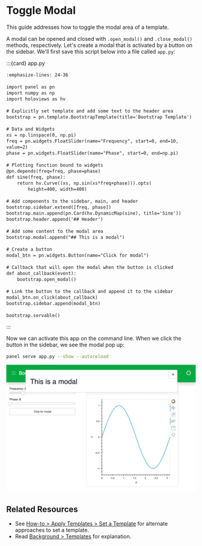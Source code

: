 # Toggle Modal

This guide addresses how to toggle the modal area of a template.

A modal can be opened and closed with `.open_modal()` and `.close_modal()` methods, respectively. Let's create a modal that is activated by a button on the sidebar. We'll first save this script below into a file called `app.py`:

:::{card} app.py
``` {code-block} python
:emphasize-lines: 24-36

import panel as pn
import numpy as np
import holoviews as hv

# Explicitly set template and add some text to the header area
bootstrap = pn.template.BootstrapTemplate(title='Bootstrap Template')

# Data and Widgets
xs = np.linspace(0, np.pi)
freq = pn.widgets.FloatSlider(name="Frequency", start=0, end=10, value=2)
phase = pn.widgets.FloatSlider(name="Phase", start=0, end=np.pi)

# Plotting function bound to widgets
@pn.depends(freq=freq, phase=phase)
def sine(freq, phase):
    return hv.Curve((xs, np.sin(xs*freq+phase))).opts(
        height=400, width=400)

# Add components to the sidebar, main, and header
bootstrap.sidebar.extend([freq, phase])
bootstrap.main.append(pn.Card(hv.DynamicMap(sine), title='Sine'))
bootstrap.header.append('## Header')

# Add some content to the modal area
bootstrap.modal.append("## This is a modal")

# Create a button
modal_btn = pn.widgets.Button(name="Click for modal")

# Callback that will open the modal when the button is clicked
def about_callback(event):
    bootstrap.open_modal()

# Link the button to the callback and append it to the sidebar
modal_btn.on_click(about_callback)
bootstrap.sidebar.append(modal_btn)

bootstrap.servable()
```
:::

Now we can activate this app on the command line. When we click the button in the sidebar, we see the modal pop up:

```bash
panel serve app.py --show --autoreload
```

<img src="../../_static/template_arrange_modal.png" alt="example panel app with an active modal">

## Related Resources

- See [How-to > Apply Templates > Set a Template](./template_set.md) for alternate approaches to set a template.
- Read [Background > Templates](../../background/templates/templates_overview.md) for explanation.
